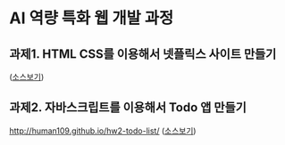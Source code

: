 # AI 역량 특화 웹 개발 과정

## 과제1. HTML CSS를 이용해서 넷플릭스 사이트 만들기
([소스보기](./netfilx-clone-html-css/))

## 과제2. 자바스크립트를 이용해서 Todo 앱 만들기
http://human109.github.io/hw2-todo-list/ ([소스보기](./hw2-todo-list/))
